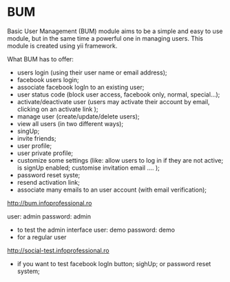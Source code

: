 BUM
===

Basic User Management (BUM) module aims to be a simple and easy to use module, but in the same time a powerful one in managing users.  This module is created using yii framework.

What BUM has to offer:
 - users login (using their user name or email address);
 - facebook users login;
 - associate facebook logIn to an existing user;
 - user status code (block user access, facebook only, normal, special...);
 - activate/deactivate user (users may activate their account by email, clicking on an activate link );
 - manage user (create/update/delete users);
 - view all users (in two different ways);
 - singUp;
 - invite friends;
 - user profile;
 - user private profile;
 - customize some settings (like: allow users to log in if they are not active; is signUp enabled; customise invitation email .... );
 - password reset syste;
 - resend activation link;
 - associate many emails to an user account (with email verification);
 

http://bum.infoprofessional.ro

 user: admin
 password: admin 
   - to test the admin interface
 user: demo
 password: demo
   - for a regular user
   
http://social-test.infoprofessional.ro

- if you want to test facebook logIn button; sighUp; or password reset system;
 
 
